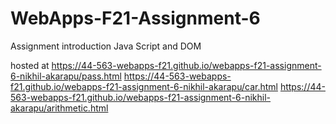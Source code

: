 # WebApps-F21-Assignment-6
Assignment introduction Java Script and DOM

hosted at https://44-563-webapps-f21.github.io/webapps-f21-assignment-6-nikhil-akarapu/pass.html   https://44-563-webapps-f21.github.io/webapps-f21-assignment-6-nikhil-akarapu/car.html       https://44-563-webapps-f21.github.io/webapps-f21-assignment-6-nikhil-akarapu/arithmetic.html
